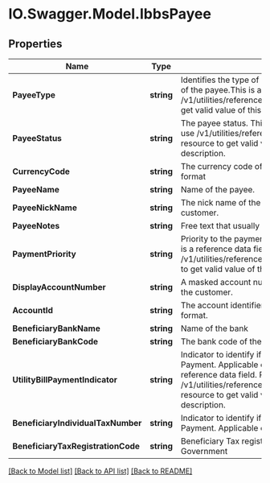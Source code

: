 # IO.Swagger.Model.IbbsPayee
## Properties

Name | Type | Description | Notes
------------ | ------------- | ------------- | -------------
**PayeeType** | **string** | Identifies the type of payee based on the destination of the payee.This is a reference data field. Please use /v1/utilities/referenceData/{payeeType} resource to get valid value of this field with description.  | 
**PayeeStatus** | **string** | The payee status. This is a reference data field. Please use /v1/utilities/referenceData/{payeeStatus} resource to get valid value of this field with description. | [optional] 
**CurrencyCode** | **string** | The currency code of the payee account in ISO 4217 format | [optional] 
**PayeeName** | **string** | Name of the payee. | 
**PayeeNickName** | **string** | The nick name of the payee assigned by the customer. | 
**PayeeNotes** | **string** | Free text that usually describes purpose of payment. | 
**PaymentPriority** | **string** | Priority to the payment used to identify urgency. This is a reference data field. Please use /v1/utilities/referenceData/{paymentPriority} resource to get valid value of this field with description. | [optional] 
**DisplayAccountNumber** | **string** | A masked account number that can be displayed to the customer. | 
**AccountId** | **string** | The account identifier of the payee in encrypted format. | 
**BeneficiaryBankName** | **string** | Name of the bank | [optional] 
**BeneficiaryBankCode** | **string** | The bank code of the external payee account. | [optional] 
**UtilityBillPaymentIndicator** | **string** | Indicator to identify if the transfer is Utility Bill Payment. Applicable only for Russia. This is a reference data field. Please use /v1/utilities/referenceData/{utilityBillPaymentIndicator} resource to get valid value of this field with description. | [optional] 
**BeneficiaryIndividualTaxNumber** | **string** | Indicator to identify if the transfer is Utility Bill Payment. Applicable only for Russia. | [optional] 
**BeneficiaryTaxRegistrationCode** | **string** | Beneficiary Tax registration code assigned by RU Government | [optional] 

[[Back to Model list]](../README.md#documentation-for-models) [[Back to API list]](../README.md#documentation-for-api-endpoints) [[Back to README]](../README.md)

